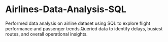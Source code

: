 # Airlines-Data-Analysis-SQL
Performed data analysis on airline dataset using SQL to explore flight performance and passenger trends.Queried data to identify delays, busiest routes, and overall operational insights.
